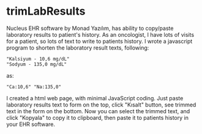 # trimLabResults
Nucleus EHR software by Monad Yazılım, has ability to copy/paste laboratory results to patient's history.
As an oncologist, I have lots of visits for a patient, so lots of text to write to patients history. 
I wrote a javascript program to shorten the laboratory result texts, following:
```
"Kalsiyum - 10,6 mg/dL"  
"Sodyum - 135,0 mg/dL"
```
as:
```
"Ca:10,6" "Na:135,0" 
```
I created a html web page, with minimal JavaScript coding. Just paste laboratory results text to form on the top, click "Kısalt" button, see trimmed text in the form on the bottom. Now you can select the trimmed text, and click "Kopyala" to copy it to clipboard, then paste it to patients history in your EHR software.
